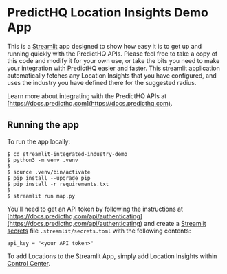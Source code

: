# PredictHQ Location Insights Demo App

This is a [Streamlit](https://streamlit.io) app designed to show how easy it is to get up and running quickly with the PredictHQ APIs. Please feel free to take a copy of this code and modify it for your own use, or take the bits you need to make your integration with PredictHQ easier and faster. This streamlit application automatically fetches any Location Insights that you have configured, and uses the industry you have defined there for the suggested radius.

Learn more about integrating with the PredictHQ APIs at [https://docs.predicthq.com](https://docs.predicthq.com).


## Running the app

To run the app locally:

```
$ cd streamlit-integrated-industry-demo
$ python3 -m venv .venv
$ 
$ source .venv/bin/activate
$ pip install --upgrade pip
$ pip install -r requirements.txt
$ 
$ streamlit run map.py
```

You'll need to get an API token by following the instructions at [https://docs.predicthq.com/api/authenticating](https://docs.predicthq.com/api/authenticating) and create a [Streamlit secrets](https://docs.streamlit.io/streamlit-community-cloud/get-started/deploy-an-app/connect-to-data-sources/secrets-management) file `.streamlit/secrets.toml` with the following contents:

```
api_key = "<your API token>"
```

To add Locations to the Streamlit App, simply add Location Insights within [Control Center](https://control.predicthq.com/location-insights).
